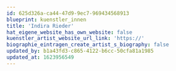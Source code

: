 ```yaml
---
id: 625d326a-ca44-47d9-9ec7-969434568913
blueprint: kuenstler_innen
title: 'Indira Rieder'
hat_eigene_website_has_own_website: false
kuenstler_artist_website_url_link: 'https://'
biographie_eintragen_create_artist_s_biography: false
updated_by: b1a43fd3-c865-4122-b6cc-50cfa81a1985
updated_at: 1623956549
---
```


